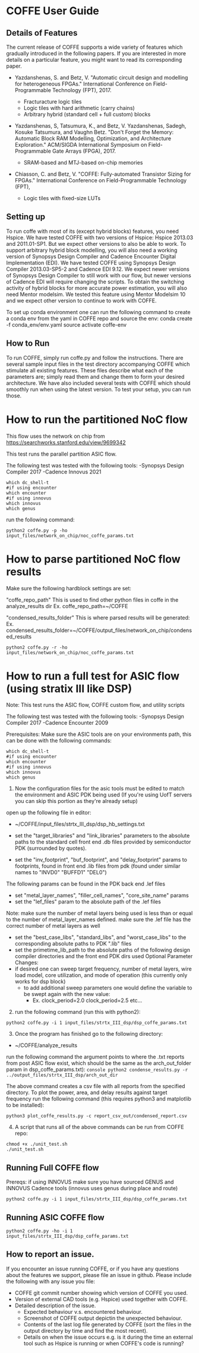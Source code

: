 # COFFE User Guide


## Details of Features
The current release of COFFE supports a wide variety of features which gradually introduced in the following papers. If you are interested in more details on a particular feature, you might want to read its corresponding paper.

* Yazdanshenas, S. and Betz, V. "Automatic circuit design and modelling for heterogeneous FPGAs." International Conference on Field-Programmable Technology (FPT), 2017.
  * Fracturacture logic tiles
  * Logic tiles with hard arithmetic (carry chains)
  * Arbitrary hybrid (standard cell + full custom) blocks

* Yazdanshenas, S, Tatsumura, K., and Betz, V. Yazdanshenas, Sadegh, Kosuke Tatsumura, and Vaughn Betz. "Don't Forget the Memory: Automatic Block RAM Modelling, Optimization, and Architecture Exploration." ACM/SIGDA International Symposium on Field-Programmable Gate Arrays (FPGA), 2017. 
  * SRAM-based and MTJ-based on-chip memories

* Chiasson, C. and Betz, V. "COFFE: Fully-automated Transistor Sizing for FPGAs." International Conference on Field-Programmable Technology (FPT),
  * Logic tiles with fixed-size LUTs
  
## Setting up

To run coffe with most of its (except hybrid blocks) features, you need Hspice. We have tested COFFE with two versions of Hspice: Hspice 2013.03 and 2011.01-SP1. But we expect other versions to also be able to work.
To support arbitrary hybrid block modelling, you will also need a working version of Synopsys Design Compiler and Cadence Encounter Digital Implementation (EDI). We have tested COFFE using Synopsys Design Compiler 2013.03-SP5-2 and Cadence EDI 9.12.
We expect newer versions of Synopsys Design Compiler to still work with our flow, but newer versions of Cadence EDI will require changing the scripts.
To obtain the switching activity of hybrid blocks for more accurate power estimation, you will also need Mentor modelsim. We tested this feature using Mentor Modelsim 10 and we expect other version to continue to work with COFFE.

To set up conda environment one can run the following command to create a conda env from the yaml in COFFE repo and source the env:
conda create -f conda_env/env.yaml 
source activate coffe-env
  
## How to Run

To run COFFE, simply run coffe.py and follow the instructions.
There are several sample input files in the test directory accompanying COFFE which stimulate all existing features. These files describe what each of the parameters are; simply read them and change them to form your desired architecture.
We have also included several tests with COFFE which should smoothly run when using the latest version. To test your setup, you can run those.

# How to run the partitioned NoC flow
This flow uses the network on chip from https://searchworks.stanford.edu/view/9699342

This test runs the parallel partition ASIC flow.

The following test was tested with the following tools:
-Synopsys Design Compiler 2017
-Cadence Innovus 2021

```console
which dc_shell-t
#if using encounter
which encounter
#if using innovus
which innovus
which genus
```

run the following command:

```console
python2 coffe.py -p -ho input_files/network_on_chip/noc_coffe_params.txt
```
# How to parse partitioned NoC flow results

Make sure the following hardblock settings are set:

"coffe_repo_path"
This is used to find other python files in coffe in the analyze_results dir
Ex.
coffe_repo_path=~/COFFE

"condensed_results_folder"
This is where parsed results will be generated: 
Ex.
condensed_results_folder=~/COFFE/output_files/network_on_chip/condensed_results

```console
python2 coffe.py -r -ho input_files/network_on_chip/noc_coffe_params.txt
```


# How to run a full test for ASIC flow (using stratix III like DSP)
Note:
This test runs the ASIC flow, COFFE custom flow, and utility scripts

The following test was tested with the following tools:
-Synopsys Design Compiler 2017
-Cadence Encounter 2009

Prerequisites:
Make sure the ASIC tools are on your environments path, this can be done with the following commands:
```console
which dc_shell-t
#if using encounter
which encounter
#if using innovus
which innovus
which genus
```

1. Now the configuration files for the asic tools must be edited to match the environment and ASIC PDK being used
(If you're using UofT servers you can skip this portion as they're already setup)

  open up the following file in editor:
  - ~/COFFE/input_files/strtx_III_dsp/dsp_hb_settings.txt

  - set the "target_libraries" and "link_libraries" parameters to the absolute paths to the standard cell front end .db files provided by semiconductor PDK (surrounded by quotes).
  - set the "inv_footprint", "buf_footprint", and "delay_footprint" params to footprints, found in front end .lib files from pdk (found under similar names to "INVD0" "BUFFD1" "DEL0")

  The following params can be found in the PDK back end .lef files
  - set "metal_layer_names", "filler_cell_names", "core_site_name" params
  - set the "lef_files" param to the absolute path of the .lef files 

  Note: 
    make sure the number of metal layers being used is less than or equal to the number of metal_layer_names defined.
    make sure the .lef file has the correct number of metal layers as well

  - set the "best_case_libs", "standard_libs", and "worst_case_libs" to the corresponding absolute paths to PDK ".lib" files
  - set the primetime_lib_path to the absolute paths of the following design compiler directories and the front end PDK dirs used
  Optional Parameter Changes:
  - if desired one can sweep target frequency, number of metal layers, wire load model, core utilization, and mode of operation (this currently only works for dsp block)
    - to add additional sweep parameters one would define the variable to be swept again with the new value:
      - Ex. 
        clock_period=2.0
        clock_period=2.5
        etc...
2. run the following command (run this with python2):
  ```console
  python2 coffe.py -i 1 input_files/strtx_III_dsp/dsp_coffe_params.txt
  ```

3. Once the program has finished go to the following directory:
  - ~/COFFE/analyze_results

  run the following command the argument points to where the .txt reports from post ASIC flow exist, which should be the same as the arch_out_folder param in dsp_coffe_params.txt):
    ```console
    python2 condense_results.py -r ../output_files/strtx_III_dsp/arch_out_dir
    ```

  The above command creates a csv file with all reports from the specified directory.
  To plot the power, area, and delay results against target frequency run the following command (this requires python3 and matplotlib to be installed):
  ```console
  python3 plot_coffe_results.py -c report_csv_out/condensed_report.csv
  ```
4. A script that runs all of the above commands can be run from COFFE repo:
  ```console
  chmod +x ./unit_test.sh
  ./unit_test.sh
  ```

## Running Full COFFE flow
Prereqs: if using INNOVUS make sure you have sourced GENUS and INNOVUS Cadence tools (innovus uses genus during place and route)
```console
python2 coffe.py -i 1 input_files/strtx_III_dsp/dsp_coffe_params.txt
```
## Running ASIC COFFE flow
```console
python2 coffe.py -ho -i 1 input_files/strtx_III_dsp/dsp_coffe_params.txt
```



## How to report an issue.

If you encounter an issue running COFFE, or if you have any questions about the features we support, please file an issue in github.
Please include the following with any issue you file:

  * COFFE git commit number showing which version of COFFE you used.
  * Version of external CAD tools (e.g. Hspice) used together with COFFE.
  * Detailed description of the issue.
    * Expected behaviour v.s. encountered behaviour.
    * Screenshot of COFFE output depictin the unexpected behaviour.
    * Contents of the last log file generated by COFFE (sort the files in the output directory by time and find the most recent).
    * Details on when the issue occurs e.g. is it during the time an external tool such as Hspice is running or when COFFE's code is running?


    
  
